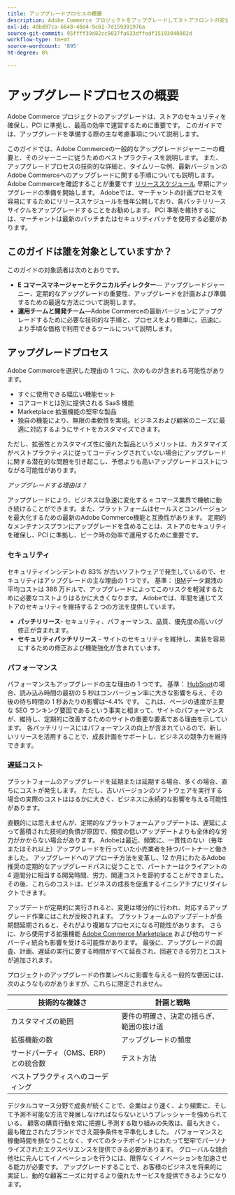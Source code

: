 ```yaml
---
title: アップグレードプロセスの概要
description: Adobe Commerce プロジェクトをアップグレードしてストアフロントの安全を維持し、効率的に運用する方法について説明します。
exl-id: 40bd97ca-6648-40d4-9c61-7d159391976a
source-git-commit: 95ffff39d82cc9027fa633dffedf15193040802d
workflow-type: tm+mt
source-wordcount: '895'
ht-degree: 0%

---
```


# アップグレードプロセスの概要

Adobe Commerce プロジェクトのアップグレードは、ストアのセキュリティを確保し、PCI に準拠し、最高の効率で運営するために重要です。 このガイドでは、アップグレードを準備する際の主な考慮事項について説明します。

このガイドでは、Adobe Commerceの一般的なアップグレードジャーニーの概要と、そのジャーニーに従うためのベストプラクティスを説明します。 また、アップグレードプロセスの技術的な詳細と、タイムリーな例、最新バージョンのAdobe Commerceへのアップグレードに関する手順についても説明します。 Adobe Commerceを確認することが重要です [リリーススケジュール](../release/schedule.md) 早期にアップグレードの準備を開始します。 Adobeでは、マーチャントの計画プロセスを容易にするためにリリーススケジュールを毎年公開しており、各パッチリリースサイクルをアップグレードすることをお勧めします。 PCI 準拠を維持するには、マーチャントは最新のパッチまたはセキュリティパッチを使用する必要があります。

## このガイドは誰を対象としていますか？

このガイドの対象読者は次のとおりです。

- **E コマースマネージャーとテクニカルディレクター**— アップグレードジャーニー、定期的なアップグレードの重要性、アップグレードを計画および準備するための最適な方法について説明します。
- **運用チームと開発チーム**—Adobe Commerceの最新バージョンにアップグレードするために必要な技術的な手順と、プロセスをより簡単に、迅速に、より手頃な価格で利用できるツールについて説明します。

## アップグレードプロセス

Adobe Commerceを選択した理由の 1 つに、次のものが含まれる可能性があります。

- すぐに使用できる幅広い機能セット
- コアコードとは別に提供される SaaS 機能
- Marketplace 拡張機能の堅牢な製品
- 独自の機能により、無限の柔軟性を実現。ビジネスおよび顧客のニーズに最適に対応するようにサイトをカスタマイズできます。

ただし、拡張性とカスタマイズ性に優れた製品というメリットは、カスタマイズがベストプラクティスに従ってコーディングされていない場合にアップグレードに関する潜在的な問題を引き起こし、予想よりも高いアップグレードコストにつながる可能性があります。

_アップグレードする理由は？_

アップグレードにより、ビジネスは急速に変化する e コマース業界で機敏に動き続けることができます。また、プラットフォームはセールスとコンバージョンを最大化するための最新のAdobe Commerce機能と互換性があります。 定期的なメンテナンスプランにアップグレードを含めることは、ストアのセキュリティを確保し、PCI に準拠し、ピーク時の効率で運用するために重要です。

### セキュリティ

セキュリティインシデントの 83% が古いソフトウェアで発生しているので、セキュリティはアップグレードの主な理由の 1 つです。 基準： [IBM](https://www.ibm.com/reports/data-breach)データ漏洩の平均コストは 386 万ドルで、アップグレードによってこのリスクを軽減するために必要なコストよりはるかに大きくなります。 Adobeでは、年間を通じてストアのセキュリティを維持する 2 つの方法を提供しています。

- **パッチリリース**- セキュリティ、パフォーマンス、品質、優先度の高いバグ修正が含まれます。
- **セキュリティパッチリリース** – サイトのセキュリティを維持し、実装を容易にするための修正および機能強化が含まれています。

### パフォーマンス

パフォーマンスもアップグレードの主な理由の 1 つです。 基準： [HubSpot](https://blog.hubspot.com/marketing/page-load-time-conversion-rates)の場合、読み込み時間の最初の 5 秒はコンバージョン率に大きな影響を与え、その後の待ち時間の 1 秒あたりの影響は–4.4% です。 これは、ページの速度が主要な SEO ランキング要因であるという事実と相まって、サイトのパフォーマンスが、維持し、定期的に改善するためのサイトの重要な要素である理由を示しています。 各パッチリリースにはパフォーマンスの向上が含まれているので、新しいリリースを活用することで、成長計画をサポートし、ビジネスの競争力を維持できます。

### 遅延コスト

プラットフォームのアップグレードを延期または延期する場合、多くの場合、直ちにコストが発生します。 ただし、古いバージョンのソフトウェアを実行する場合の実際のコストははるかに大きく、ビジネスに永続的な影響を与える可能性があります。

直観的には思えませんが、定期的なプラットフォームアップデートは、遅延によって蓄積された技術的負債が原因で、頻度の低いアップデートよりも全体的な労力がかからない場合があります。 Adobeは最近、頻繁に、一貫性のない（毎年またはそれ以上）アップグレードを行っていた小売業者を持つパートナーと働きました。 アップグレードへのアプローチ方法を変革し、12 か月にわたるAdobe推奨の定期的なアップグレードパスに従うことで、パートナーはクライアントの 4 週間分に相当する開発時間、労力、関連コストを節約することができました。 その後、これらのコストは、ビジネスの成長を促進するイニシアチブにリダイレクトできます。

アップデートが定期的に実行されると、変更は増分的に行われ、対応するアップグレード作業にはこれが反映されます。 プラットフォームのアップデートが長期間延期されると、それがより複雑なプロセスになる可能性があります。 さらに、から使用する拡張機能 [Adobe Commerce Marketplace](https://marketplace.magento.com/) および他のサードパーティ統合も影響を受ける可能性があります。 最後に、アップグレードの調査、計画、遅延の実行に要する時間がすべて延長され、回避できる労力とコストが追加されます。

プロジェクトのアップグレードの作業レベルに影響を与える一般的な要因には、次のようなものがありますが、これらに限定されません。

| 技術的な複雑さ | 計画と戦略 |
|-----------------------------------------------------------|--------------------------------------------------------------|
| カスタマイズの範囲 | 要件の明確さ、決定の揺らぎ、範囲の抜け道 |
| 拡張機能の数 | アップグレードの頻度 |
| サードパーティ（OMS、ERP）との統合数 | テスト方法 |
| ベストプラクティスへのコーディング |                                                              |

デジタルコマース分野で成長が続くことで、企業はより速く、より頻繁に、そして予測不可能な方法で発展しなければならないというプレッシャーを強められている。 顧客の購買行動を常に把握し予測する取り組みの失敗は、最も大きく、最も確立されたブランドでさえ競争条件を平準化しました。 パフォーマンスと稼働時間を損なうことなく、すべてのタッチポイントにわたって堅牢でパーソナライズされたエクスペリエンスを提供できる必要があります。 グローバルな競合他社に先んじてイノベーションを行うには、限界なくイノベーションを加速させる能力が必要です。 アップグレードすることで、お客様のビジネスを将来的に実証し、動的な顧客ニーズに対するより優れたサービスを提供できるようになります。
